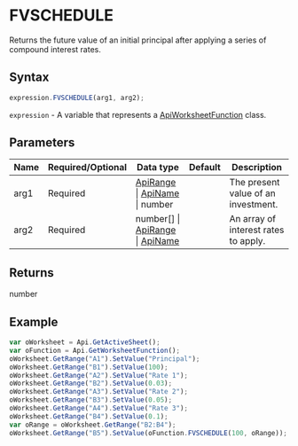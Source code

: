 # FVSCHEDULE

Returns the future value of an initial principal after applying a series of compound interest rates.

## Syntax

```javascript
expression.FVSCHEDULE(arg1, arg2);
```

`expression` - A variable that represents a [ApiWorksheetFunction](../ApiWorksheetFunction.md) class.

## Parameters

| **Name** | **Required/Optional** | **Data type** | **Default** | **Description** |
| ------------- | ------------- | ------------- | ------------- | ------------- |
| arg1 | Required | [ApiRange](../../ApiRange/ApiRange.md) \| [ApiName](../../ApiName/ApiName.md) \| number |  | The present value of an investment. |
| arg2 | Required | number[] \| [ApiRange](../../ApiRange/ApiRange.md) \| [ApiName](../../ApiName/ApiName.md) |  | An array of interest rates to apply. |

## Returns

number

## Example



```javascript editor-xlsx
var oWorksheet = Api.GetActiveSheet();
var oFunction = Api.GetWorksheetFunction();
oWorksheet.GetRange("A1").SetValue("Principal");
oWorksheet.GetRange("B1").SetValue(100);
oWorksheet.GetRange("A2").SetValue("Rate 1");
oWorksheet.GetRange("B2").SetValue(0.03);
oWorksheet.GetRange("A3").SetValue("Rate 2");
oWorksheet.GetRange("B3").SetValue(0.05);
oWorksheet.GetRange("A4").SetValue("Rate 3");
oWorksheet.GetRange("B4").SetValue(0.1);
var oRange = oWorksheet.GetRange("B2:B4");
oWorksheet.GetRange("B5").SetValue(oFunction.FVSCHEDULE(100, oRange));
```
